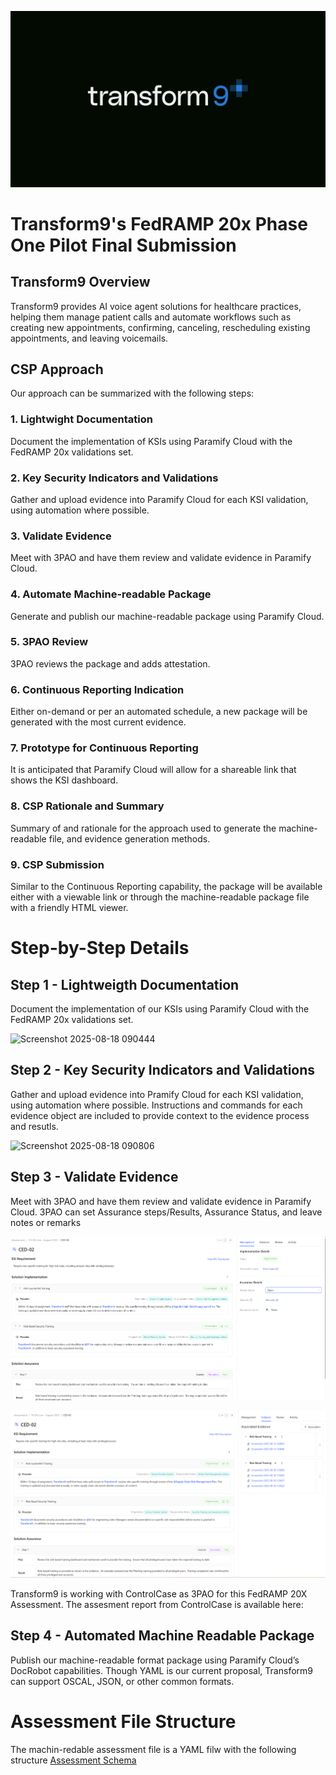 [![Transform9](Images/Transform9.png)](https://transform9.com)

# Transform9's FedRAMP 20x Phase One Pilot Final Submission

## Transform9 Overview

Transform9 provides AI voice agent solutions for healthcare practices, helping them manage patient calls and automate workflows such as creating new appointments, confirming, canceling, rescheduling existing appointments, and leaving voicemails.


## CSP Approach
Our approach can be summarized with the following steps:

### 1. Lightwight Documentation
Document the implementation of KSIs using Paramify Cloud with the FedRAMP 20x validations set.
### 2. Key Security Indicators and Validations
Gather and upload evidence into Paramify Cloud for each KSI validation, using automation where possible.

### 3. Validate Evidence
Meet with 3PAO and have them review and validate evidence in Paramify Cloud.

### 4. Automate Machine-readable Package
Generate and publish our machine-readable package using Paramify Cloud.

### 5. 3PAO Review
3PAO reviews the package and adds attestation.

### 6. Continuous Reporting Indication
Either on-demand or per an automated schedule, a new package will be generated with the most current evidence.

### 7. Prototype for Continuous Reporting
It is anticipated that Paramify Cloud will allow for a shareable link that shows the KSI dashboard.

### 8. CSP Rationale and Summary
Summary of and rationale for the approach used to generate the machine-readable file, and evidence generation methods.

### 9. CSP Submission
Similar to the Continuous Reporting capability, the package will be available either with a viewable link or through the machine-readable package file with a friendly HTML viewer.

# Step-by-Step Details

## Step 1 - Lightweigth Documentation

Document the implementation of our KSIs using Paramify Cloud with the FedRAMP 20x validations set.


<img width="1619" height="721" alt="Screenshot 2025-08-18 090444" src="https://github.com/user-attachments/assets/beb6c1f1-f349-49da-9a04-2be0c8a683da" />

## Step 2 - Key Security Indicators and Validations

Gather and upload evidence into Pramify Cloud for each KSI validation, using automation where possible. Instructions and commands for each evidence object are included to provide context to the evidence process and resutls.

<img width="2530" height="895" alt="Screenshot 2025-08-18 090806" src="https://github.com/user-attachments/assets/4767be69-6025-496d-9ba8-310a6d6c1cdc" />

## Step 3 - Validate Evidence

Meet with 3PAO and have them review and validate evidence in Paramify Cloud. 3PAO can set Assurance steps/Results, Assurance Status, and leave notes or remarks

![Evidence1](Images/VEvidence.png)

![Evidence2](Images/VEvidence1.png)

Transform9 is working with ControlCase as 3PAO for this FedRAMP 20X Assessment. The assesment report from ControlCase is available here: 

## Step 4 - Automated Machine Readable Package

Publish our machine-readable format package using Paramify Cloud’s DocRobot capabilities. Though YAML is our current proposal, Transform9 can support OSCAL, JSON, or other common formats.

# Assessment File Structure

The machin-redable assessment file is a YAML filw with the following structure [Assessment Schema](machine-readable-package/schema.yaml)

